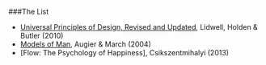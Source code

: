###The List
* [Universal Principles of Design, Revised and Updated](http://universalprinciplesofdesign.com/books/), Lidwell, Holden & Butler (2010)
* [Models of Man](https://mitpress.mit.edu/books/models-man), Augier & March (2004)
* [Flow: The Psychology of Happiness], Csikszentmihalyi (2013)
